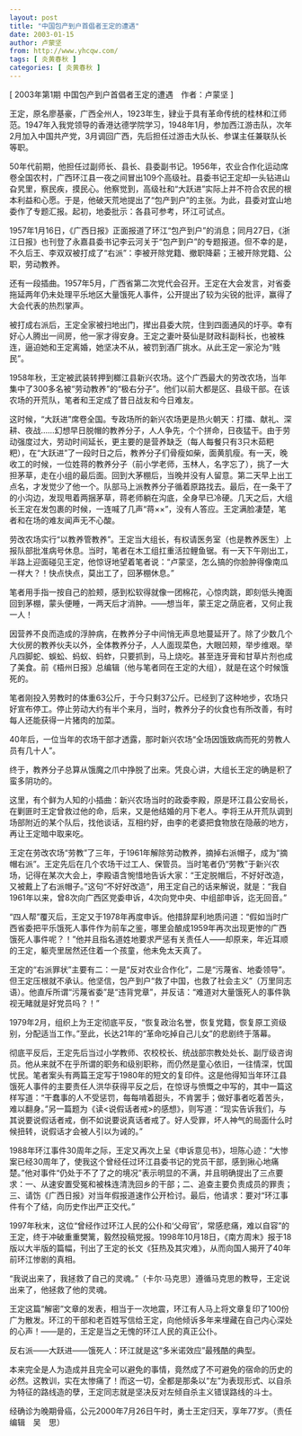 ```yaml
---
layout: post
title: "中国包产到户首倡者王定的遭遇"
date: 2003-01-15
author: 卢蒙坚
from: http://www.yhcqw.com/
tags: [ 炎黄春秋 ]
categories: [ 炎黄春秋 ]
---
```



[ 2003年第1期 中国包产到户首倡者王定的遭遇　作者：卢蒙坚 ]


王定，原名廖基豪，广西全州人，1923年生，肄业于具有革命传统的桂林和江师范。1947年入我党领导的香港达德学院学习，1948年1月，参加西江游击队，次年2月加入中国共产党，3月调回广西，先后担任过游击大队长、参谋主任兼联队长等职。


50年代前期，他担任过副师长、县长、县委副书记。1956年，农业合作化运动席卷全国农村，广西环江县一夜之间冒出109个高级社。县委书记王定却一头钻进山旮旯里，察民疾，摸民心。他察觉到，高级社和“大跃进”实际上并不符合农民的根本利益和心愿。于是，他破天荒地提出了“包产到户”的主张。为此，县委对宜山地委作了专题汇报。起初，地委批示：各县可参考，环江可试点。


1957年1月16日，《广西日报》正面报道了环江“包产到户”的消息；同月27日，《浙江日报》也刊登了永嘉县委书记李云河关于“包产到户”的专题报道。但不幸的是，不久后王、李双双被打成了“右派”：李被开除党籍、撤职降薪；王被开除党籍、公职，劳动教养。


还有一段插曲。1957年5月，广西省第二次党代会召开。王定在大会发言，对省委拖延两年仍未处理平乐地区大量饿死人事件，公开提出了较为尖锐的批评，赢得了大会代表的热烈掌声。


被打成右派后，王定全家被扫地出门，撵出县委大院，住到四面通风的圩亭。幸有好心人腾出一间房，他一家才得安身。王定之妻叶葵仙是财政科副科长，也被株连，逼迫她和王定离婚，她坚决不从，被罚到酒厂挑水。从此王定一家沦为“贱民”。


1958年秋，王定被武装转押到榔江县新兴农场。这个广西最大的劳改农场，当年集中了300多名被“劳动教养”的“极右分子”。他们以前大都是区、县级干部。在该农场的开荒队，笔者和王定成了昔日战友和今日难友。


这时候，“大跃进”席卷全国。专政场所的新兴农场更是热火朝天：打擂、献礼、深耕、夜战……幻想早日脱帽的教养分子，人人争先，个个拼命，日夜猛干。由于劳动强度过大，劳动时间延长，更主要的是营养缺乏（每人每餐只有3只木茹粑粑），在“大跃进”了一段时日之后，教养分子们骨瘦如柴，面黄肌瘦。有一天，晚收工的时候，一位姓蒋的教养分子（前小学老师，玉林人，名字忘了），挑了一大担茅草，走在小组的最后面。回到大茅棚后，当晚并没有人留意。第二天早上出工点名，才发觉少了他一个。队部马上派教养分子循着原路找去。最后，在一条干了的小沟边，发现甩着两捆茅草，蒋老师躺在沟底，全身早已冷硬。几天之后，大组长王定在发包裹的时候，一连喊了几声“蒋××”，没有人答应。王定满脸凄楚，笔者和在场的难友闻声无不心酸。


劳改农场实行“以教养管教养”。王定当大组长，有权请医务室（也是教养医生）上报队部批准病号休息。当时，笔者在木工组扛重活拉鲤鱼锯。有一天下午刚出工，半路上迎面碰见王定，他惊讶地望着笔者说：“卢蒙坚，怎么搞的你脸肿得像南瓜一样大？！快点快点，莫出工了，回茅棚休息。”

笔者用手指一按自己的脸颊，感到松软得就像一团棉花，心惊肉跳，即刻低头掩面回到茅棚，蒙头便睡，一两天后才消肿。——想当年，蒙王定之荫庇者，又何止我一人！


因营养不良而造成的浮肿病，在教养分子中间悄无声息地蔓延开了。除了少数几个大伙房的教养伙夫以外，全体教养分子，人人面现菜色，大眼凹颊，举步维艰。举凡四脚蛇、蜈蚣、蚂蚁、蚂蚱，只要抓到，马上烧吃。甚至连牙膏和甘草片剂也成了美食。前《梧州日报》总编辑（他与笔者同在王定的大组），就是在这个时候饿死的。


笔者刚投入劳教时的体重63公斤，于今只剩37公斤。已经到了这种地步，农场只好宣布停工。停止劳动大约有半个来月，当时，教养分子的伙食也有所改善，有时每人还能获得一片猪肉的加菜。

40年后，一位当年的农场干部才透露，那时新兴农场“全场因饿致病而死的劳教人员有几十人”。

终于，教养分子总算从饿魔之爪中挣脱了出来。凭良心讲，大组长王定的确是积了蛮多阴功的。


这里，有个鲜为人知的小插曲：新兴农场当时的政委李殿，原是环江县公安局长，在剿匪时王定曾救过他的命，后来，又是他结婚的月下老人。李将王从开荒队调到场部附近的某个队后，找他谈话，互相约好，由李的老婆把食物放在隐蔽的地方，再让王定暗中取来吃。


王定在劳改农场“劳教”了三年，于1961年解除劳动教养，摘掉右派帽子，成为“摘帽右派”。王定先后在几个农场干过工人、保管员。当时笔者仍“劳教”于新兴农场，记得在某次大会上，李殿语含惋惜地告诉大家：“王定脱帽后，不好好改造，又被戴上了右派帽子。”这句“不好好改造”，用王定自己的话来解说，就是：“我自1961年以来，曾8次向广西区党委申诉，4次向党中央、中组部申诉，迄无回音。”


“四人帮”覆灭后，王定又于1978年再度申诉。他措辞犀利地质问道：“假如当时广西省委把平乐饿死人事件作为前车之鉴，哪里会酿成1959年再次出现更惨的广西饿死人事件呢？！”他并且指名道姓地要求严惩有关责任人——却原来，年近耳顺的王定，躯壳里居然还住着一个孩童，他未免太天真了。


王定的“右派罪状”主要有二：一是“反对农业合作化”，二是“污蔑省、地委领导”。但王定压根就不承认。他坚信，包产到户“救了中国，也救了社会主义”（万里同志语）。他直斥所谓“污蔑省委”是“违背党章”，并反诘：“难道对大量饿死人的事件孰视无睹就是好党员吗？！”

1979年2月，组织上为王定彻底平反，“恢复政治名誉，恢复党籍，恢复原工资级别，分配适当工作。”至此，长达21年的“革命吃掉自己儿女”的悲剧终于落幕。


彻底平反后，王定先后当过小学教师、农校校长、统战部宗教处处长、副厅级咨询员。他从来就不在乎所谓的职务和级别职称，而仍然是童心依旧，一往情深，忧国忧民。笔者案头有两篇王定写于1980年的短文的复印件。这是他得知当年环江县饿死人事件的主要责任人洪华获得平反之后，在惊讶与愤慨之中写的，其中一篇这样写道：“干蠢事的人不受惩罚，每每啃着甜头，不肯罢手；做好事者吃着苦头，难以翻身。”另一篇题为《读<说假话者戒>的感想》，则写道：“现实告诉我们，与其说要说假话者戒，倒不如说要说真话者戒了。好人受罪，坏人神气的局面什么时候扭转，说假话才会被人引以为诫的。”


1988年环江事件30周年之际，王定又再次上呈《申诉意见书》，坦陈心迹：“大惨案已经30周年了，使我这个曾经任过环江县委书记的党员干部，感到揪心地痛楚。”他对事件“仍处于不了了之的境况”表示明显的不满，并且明确提出了三点要求：一、从速安置受冤和被株连清洗回乡的干部；二、追查主要负责成员的罪责；三、请饬《广西日报》对当年假报道速作公开检讨。最后，他请求：要对“环江事件有个了结，向历史作出严正交代。”


1997年秋末，这位“曾经作过环江人民的公仆和‘父母官’，常感悲痛，难以自容”的王定，终于冲破重重樊篱，毅然投稿党报。1998年10月18日，《南方周末》报于18版以大半版的篇幅，刊出了王定的长文《狂热及其灾难》，从而向国人揭开了40年前环江惨剧的真相。

“我说出来了，我拯救了自己的灵魂。”（卡尔·马克思）遵循马克思的教导，王定说出来了，他拯救了他的灵魂。


王定这篇“解密”文章的发表，相当于一次地震，环江有人马上将文章复印了100份广为散发。环江的干部和老百姓写信给王定，向他倾诉多年来埋藏在自己内心深处的心声！——是的，王定是当之无愧的环江人民的真正公仆。

反右派——大跃进——饿死人：环江就是这“多米诺效应”最残酷的典型。


本来完全是人为造成并且完全可以避免的事情，竟然成了不可避免的宿命的历史的必然。这教训，实在太惨痛了！而这一切，全都是那条以“左”为表现形式、以自杀为特征的路线造的孽，王定同志就是坚决反对左倾自杀主义错误路线的斗士。

经确诊为晚期骨癌，公元2000年7月26日午时，勇士王定归天，享年77岁。（责任编辑　吴　思）


